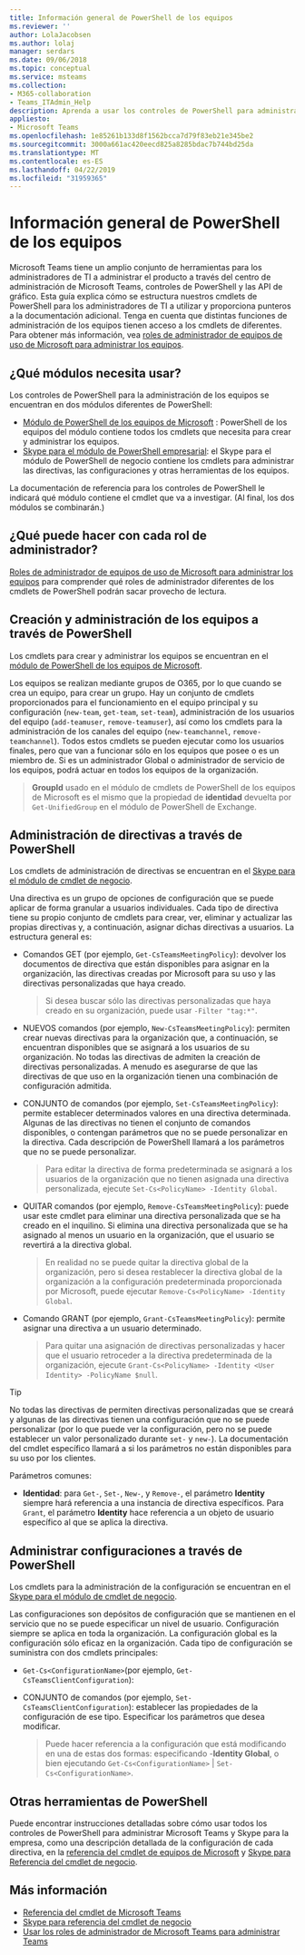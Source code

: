 ```yaml
---
title: Información general de PowerShell de los equipos
ms.reviewer: ''
author: LolaJacobsen
ms.author: lolaj
manager: serdars
ms.date: 09/06/2018
ms.topic: conceptual
ms.service: msteams
ms.collection:
- M365-collaboration
- Teams_ITAdmin_Help
description: Aprenda a usar los controles de PowerShell para administrar Microsoft Teams.
appliesto:
- Microsoft Teams
ms.openlocfilehash: 1e85261b133d8f1562bcca7d79f83eb21e345be2
ms.sourcegitcommit: 3000a661ac420eecd825a8285bdac7b744bd25da
ms.translationtype: MT
ms.contentlocale: es-ES
ms.lasthandoff: 04/22/2019
ms.locfileid: "31959365"
---
```

# <a name="teams-powershell-overview"></a>Información general de PowerShell de los equipos

Microsoft Teams tiene un amplio conjunto de herramientas para los administradores de TI a administrar el producto a través del centro de administración de Microsoft Teams, controles de PowerShell y las API de gráfico. Esta guía explica cómo se estructura nuestros cmdlets de PowerShell para los administradores de TI a utilizar y proporciona punteros a la documentación adicional. Tenga en cuenta que distintas funciones de administración de los equipos tienen acceso a los cmdlets de diferentes. Para obtener más información, vea [roles de administrador de equipos de uso de Microsoft para administrar los equipos](using-admin-roles.md).

## <a name="which-modules-do-you-need-to-use"></a>¿Qué módulos necesita usar?

Los controles de PowerShell para la administración de los equipos se encuentran en dos módulos diferentes de PowerShell: 
- [Módulo de PowerShell de los equipos de Microsoft](https://www.powershellgallery.com/packages/MicrosoftTeams/) : PowerShell de los equipos del módulo contiene todos los cmdlets que necesita para crear y administrar los equipos.  
- [Skype para el módulo de PowerShell empresarial](https://www.microsoft.com/en-us/download/details.aspx?id=39366): el Skype para el módulo de PowerShell de negocio contiene los cmdlets para administrar las directivas, las configuraciones y otras herramientas de los equipos. 

La documentación de referencia para los controles de PowerShell le indicará qué módulo contiene el cmdlet que va a investigar. (Al final, los dos módulos se combinarán.)

## <a name="what-can-each-admin-role-do"></a>¿Qué puede hacer con cada rol de administrador?

[Roles de administrador de equipos de uso de Microsoft para administrar los equipos](using-admin-roles.md) para comprender qué roles de administrador diferentes de los cmdlets de PowerShell podrán sacar provecho de lectura.

## <a name="creating-and-managing-teams-via-powershell"></a>Creación y administración de los equipos a través de PowerShell

Los cmdlets para crear y administrar los equipos se encuentran en el [módulo de PowerShell de los equipos de Microsoft](https://www.powershellgallery.com/packages/MicrosoftTeams/). 

Los equipos se realizan mediante grupos de O365, por lo que cuando se crea un equipo, para crear un grupo. Hay un conjunto de cmdlets proporcionados para el funcionamiento en el equipo principal y su configuración (``new-team``, ``get-team``, ``set-team``), administración de los usuarios del equipo (``add-teamuser``, ``remove-teamuser``), así como los cmdlets para la administración de los canales del equipo (``new-teamchannel``, ``remove-teamchannel``). Todos estos cmdlets se pueden ejecutar como los usuarios finales, pero que van a funcionar sólo en los equipos que posee o es un miembro de. Si es un administrador Global o administrador de servicio de los equipos, podrá actuar en todos los equipos de la organización.

> **GroupId** usado en el módulo de cmdlets de PowerShell de los equipos de Microsoft es el mismo que la propiedad de **identidad** devuelta por ``Get-UnifiedGroup`` en el módulo de PowerShell de Exchange.

## <a name="managing-policies-via-powershell"></a>Administración de directivas a través de PowerShell

Los cmdlets de administración de directivas se encuentran en el [Skype para el módulo de cmdlet de negocio](https://www.microsoft.com/en-us/download/details.aspx?id=39366).

Una directiva es un grupo de opciones de configuración que se puede aplicar de forma granular a usuarios individuales. Cada tipo de directiva tiene su propio conjunto de cmdlets para crear, ver, eliminar y actualizar las propias directivas y, a continuación, asignar dichas directivas a usuarios. La estructura general es:

- Comandos GET (por ejemplo, ``Get-CsTeamsMeetingPolicy``): devolver los documentos de directiva que están disponibles para asignar en la organización, las directivas creadas por Microsoft para su uso y las directivas personalizadas que haya creado.
   > Si desea buscar sólo las directivas personalizadas que haya creado en su organización, puede usar ``-Filter "tag:*"``.

- NUEVOS comandos (por ejemplo, ``New-CsTeamsMeetingPolicy``): permiten crear nuevas directivas para la organización que, a continuación, se encuentran disponibles que se asignará a los usuarios de su organización. No todas las directivas de admiten la creación de directivas personalizadas. A menudo es asegurarse de que las directivas de que uso en la organización tienen una combinación de configuración admitida.

- CONJUNTO de comandos (por ejemplo, ``Set-CsTeamsMeetingPolicy``): permite establecer determinados valores en una directiva determinada. Algunas de las directivas no tienen el conjunto de comandos disponibles, o contengan parámetros que no se puede personalizar en la directiva. Cada descripción de PowerShell llamará a los parámetros que no se puede personalizar. 
   > Para editar la directiva de forma predeterminada se asignará a los usuarios de la organización que no tienen asignada una directiva personalizada, ejecute ``Set-Cs<PolicyName> -Identity Global``.

- QUITAR comandos (por ejemplo, ``Remove-CsTeamsMeetingPolicy``): puede usar este cmdlet para eliminar una directiva personalizada que se ha creado en el inquilino. Si elimina una directiva personalizada que se ha asignado al menos un usuario en la organización, que el usuario se revertirá a la directiva global.
   > En realidad no se puede quitar la directiva global de la organización, pero si desea restablecer la directiva global de la organización a la configuración predeterminada proporcionada por Microsoft, puede ejecutar ``Remove-Cs<PolicyName> -Identity Global``.

- Comando GRANT (por ejemplo, ``Grant-CsTeamsMeetingPolicy``): permite asignar una directiva a un usuario determinado.
   > Para quitar una asignación de directivas personalizadas y hacer que el usuario retroceder a la directiva predeterminada de la organización, ejecute ``Grant-Cs<PolicyName> -Identity <User Identity> -PolicyName $null``.

> [!TIP]
> No todas las directivas de permiten directivas personalizadas que se creará y algunas de las directivas tienen una configuración que no se puede personalizar (por lo que puede ver la configuración, pero no se puede establecer un valor personalizado durante ``set-`` y ``new-``). La documentación del cmdlet específico llamará a si los parámetros no están disponibles para su uso por los clientes.

Parámetros comunes:

- **Identidad**: para ``Get-``, ``Set-``, ``New-``, y ``Remove-``, el parámetro **Identity** siempre hará referencia a una instancia de directiva específicos. Para ``Grant``, el parámetro **Identity** hace referencia a un objeto de usuario específico al que se aplica la directiva.

<!--more info here?-->

## <a name="managing-configurations-via-powershell"></a>Administrar configuraciones a través de PowerShell

Los cmdlets para la administración de la configuración se encuentran en el [Skype para el módulo de cmdlet de negocio](https://www.microsoft.com/en-us/download/details.aspx?id=39366).

Las configuraciones son depósitos de configuración que se mantienen en el servicio que no se puede especificar un nivel de usuario. Configuración siempre se aplica en toda la organización. La configuración global es la configuración sólo eficaz en la organización. Cada tipo de configuración se suministra con dos cmdlets principales:

- ``Get-Cs<ConfigurationName>``(por ejemplo, ``Get-CsTeamsClientConfiguration``): 

- CONJUNTO de comandos (por ejemplo, ``Set-CsTeamsClientConfiguration``): establecer las propiedades de la configuración de ese tipo. Especificar los parámetros que desea modificar.
   > Puede hacer referencia a la configuración que está modificando en una de estas dos formas: especificando -**Identity Global**, o bien ejecutando ``Get-Cs<ConfigurationName>``  |  ``Set-Cs<ConfigurationName>``.

## <a name="other-powershell-tools"></a>Otras herramientas de PowerShell

Puede encontrar instrucciones detalladas sobre cómo usar todos los controles de PowerShell para administrar Microsoft Teams y Skype para la empresa, como una descripción detallada de la configuración de cada directiva, en la [referencia del cmdlet de equipos de Microsoft](https://docs.microsoft.com/powershell/teams/?view=teams-ps) y [Skype para Referencia del cmdlet de negocio](https://docs.microsoft.com/powershell/skype/intro?view=skype-ps).

## <a name="learn-more"></a>Más información

- [Referencia del cmdlet de Microsoft Teams](https://docs.microsoft.com/powershell/teams/?view=teams-ps)
- [Skype para referencia del cmdlet de negocio](https://docs.microsoft.com/powershell/skype/intro?view=skype-ps)
- [Usar los roles de administrador de Microsoft Teams para administrar Teams](using-admin-roles.md)
